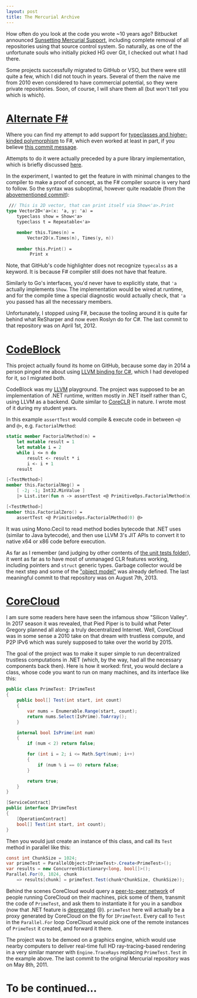 ```yaml
---
layout: post
title: The Mercurial Archive
---
```


How often do you look at the code you wrote ~10 years ago? Bitbucket announced [Sunsetting Mercurial Support](https://news.ycombinator.com/item?id=20745393), including complete removal of all repositories using that source control system. So naturally, as one of the unfortunate souls who initially picked HG over Git, I checked out what I had there.

Some projects successfully migrated to GitHub or VSO, but there were still quite a few, which I did not touch in years. Several of them the naive me from 2010 even considered to have commercial potential, so they were private repositories. Soon, of course, I will share them all (but won't tell you which is which).

# [Alternate F#](https://bitbucket.org/lost/alternate-f/)
Where you can find my attempt to add support for [typeclasses and higher-kinded polymorphism](https://en.wikipedia.org/wiki/Type_class) to F#, which even worked at least in part, if you believe [this commit message](https://bitbucket.org/lost/alternate-f/commits/403515e81a0c075a6eec9b7e9cb233d702d46c03).

Attempts to do it were actually preceded by a pure library implementation, which is briefly discussed [here](https://fpish.net/topic/None/59738).

In the experiment, I wanted to get the feature in with minimal changes to the compiler to make a proof of concept, as the F# compiler source is very hard to follow. So the syntax was suboptimal, however quite readable (from the [abovementioned commit](https://bitbucket.org/lost/alternate-f/commits/403515e81a0c075a6eec9b7e9cb233d702d46c03)):

```fsharp
 /// This is 2D vector, that can print itself via Show<'a>.Print
type Vector2D<'a>(x: 'a, y: 'a) =
    typeclass show = Show<'a>
    typeclass t = Repeatable<'a>

    member this.Times(n) =
        Vector2D(x.Times(n), Times(y, n))
    
    member this.Print() =
         Print x
```

Note, that GitHub's code highlighter does not recognize `typecalss` as a keyword. It is because F# compiler still does not have that feature.

Similarly to Go's interfaces, you'd never have to explicitly state, that `'a` actually implements `Show`. The implementation would be wired at runtime, and for the compile time a special diagnostic would actually check, that `'a` you passed has all the necessary members.

Unfortunately, I stopped using F#, because the tooling around it is quite far behind what ReSharper and now even Roslyn do for C#. The last commit to that repository was on April 1st, 2012.

# [CodeBlock](https://github.com/lostmsu/CodeBlock)
This project actually found its home on GitHub, because some day in 2014 a person pinged me about using [LLVM binding for C#](https://github.com/lostmsu/LLVM.NET), which I had developed for it, so I migrated both.

CodeBlock was my [LLVM](https://llvm.org) playground. The project was supposed to be an implementation of .NET runtime, written mostly in .NET itself rather than C, using LLVM as a backend. Quite similar to [CoreCLR](https://github.com/dotnet/coreclr) in nature. I wrote most of it during my student years.

In this example `assertTest` would compile & execute code in between `<@` and `@>`, e.g. `FactorialMethod`:

```fsharp
static member FactorialMethod(n) =
    let mutable result = 1
    let mutable i = 2
    while i <= n do
        result <- result * i
        i <- i + 1
    result

[<TestMethod>]
member this.FactorialNeg() =
    [ -2; -1; Int32.MinValue ]
    |> List.iter(fun n -> assertTest <@ PrimitiveOps.FactorialMethod(n) @>)

[<TestMethod>]
member this.FactorialZero() =
    assertTest <@ PrimitiveOps.FactorialMethod(0) @>
```

It was using Mono.Cecil to read method bodies bytecode that .NET uses (similar to Java bytecode), and then use LLVM 3's JIT APIs to convert it to native x64 or x86 code before execution.

As far as I remember (and judging by other contents of [the unit tests folder](https://github.com/lostmsu/CodeBlock/tree/master/CodeBlock.UnitTests)), it went as far as to have most of unmanaged CLR features working, including pointers and `struct` generic types. Garbage collector would be the next step and some of the ["object model"](https://github.com/lostmsu/CodeBlock/tree/master/CodeBlock.BasicObjectModel) was already defined. The last meaningful commit to that repository was on August 7th, 2013.

# [CoreCloud](https://github.com/lostmsu/CoreCloud)
I am sure some readers here have seen the infamous show "Silicon Valley". In 2017 season it was revealed, that Pied Piper is to build what Peter Gregory planned all along: a truly decentralized Internet. Well, CoreCloud was in some sense a 2010 take on that dream with trustless compute, and P2P IPv6 which was surely supposed to take over the world by 2015.

The goal of the project was to make it super simple to run decentralized trustless computations in .NET (which, by the way, had all the necessary components back then). Here is how it worked: first, you would declare a class, whose code you want to run on many machines, and its interface like this:

```csharp
public class PrimeTest: IPrimeTest
{
    public bool[] Test(int start, int count)
    {
        var nums = Enumerable.Range(start, count);
        return nums.Select(IsPrime).ToArray();
    }

    internal bool IsPrime(int num)
    {
        if (num < 2) return false;

        for (int i = 2; i <= Math.Sqrt(num); i++)
        {
            if (num % i == 0) return false;
        }

        return true;
    }
}

[ServiceContract]
public interface IPrimeTest
{
    [OperationContract]
    bool[] Test(int start, int count);
}
```

Then you would just create an instance of this class, and call its `Test` method in parallel like this:

```csharp
const int ChunkSize = 1024;
var primeTest = ParallelObject<IPrimeTest>.Create<PrimeTest>();
var results = new ConcurrentDictionary<long, bool[]>();
Parallel.For(0, 1024, chunk
    => results[chunk] = primeTest.Test(chunk*ChunkSize, ChunkSize));
```

Behind the scenes CoreCloud would query a [peer-to-peer network](https://docs.microsoft.com/en-us/dotnet/api/system.net.peertopeer) of people running CoreCloud on their machines, pick some of them, transmit the code of `PrimeTest`, and ask them to instantiate it for you in a sandbox (now that .NET feature is [deprecated](https://docs.microsoft.com/en-us/dotnet/framework/misc/how-to-run-partially-trusted-code-in-a-sandbox) 😢). `primeTest` here will actually be a proxy generated by CoreCloud on the fly for `IPrimeTest`. Every call to `Test` in the `Parallel.For` loop CoreCloud would pick one of the remote instances of `PrimeTest` it created, and forward it there.

The project was to be demoed on a graphics engine, which would use nearby computers to deliver real-time full HD ray-tracing-based rendering in a very similar manner with `Engine.TraceRays` replacing `PrimeTest.Test` in the example above. The last commit to the original Mercurial repository was on May 8th, 2011.

# To be continued...